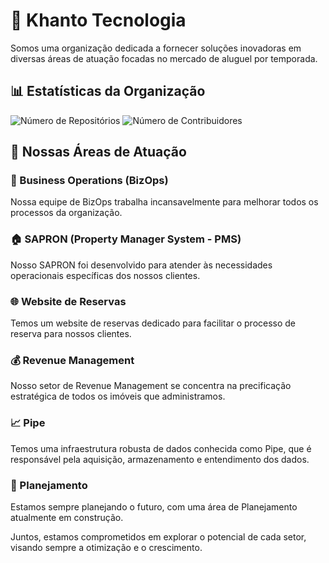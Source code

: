 # 🚀 Khanto Tecnologia

Somos uma organização dedicada a fornecer soluções inovadoras em diversas áreas de atuação focadas no mercado de aluguel por temporada.

## 📊 Estatísticas da Organização

![Número de Repositórios](https://img.shields.io/badge/Repositórios-20+-blue)
![Número de Contribuidores](https://img.shields.io/badge/Contribuidores-30+-orange)

## 🏢 Nossas Áreas de Atuação

### 🔄 Business Operations (BizOps)
Nossa equipe de BizOps trabalha incansavelmente para melhorar todos os processos da organização.

### 🏠 SAPRON (Property Manager System - PMS)
Nosso SAPRON foi desenvolvido para atender às necessidades operacionais específicas dos nossos clientes.

### 🌐 Website de Reservas
Temos um website de reservas dedicado para facilitar o processo de reserva para nossos clientes.

### 💰 Revenue Management
Nosso setor de Revenue Management se concentra na precificação estratégica de todos os imóveis que administramos.

### 📈 Pipe
Temos uma infraestrutura robusta de dados conhecida como Pipe, que é responsável pela aquisição, armazenamento e entendimento dos dados.

### 🚧 Planejamento
Estamos sempre planejando o futuro, com uma área de Planejamento atualmente em construção.

Juntos, estamos comprometidos em explorar o potencial de cada setor, visando sempre a otimização e o crescimento.
